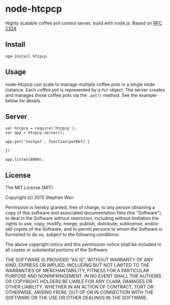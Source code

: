 node-htcpcp
===========
Highly scalable coffee pot control server, build with node.js. Based on [RFC 2324](http://www.ietf.org/rfc/rfc2324.txt)

Install
-------
```
npm install htcpcp
```

Usage
-----
node-htcpcp can scale to manage multiple coffee pots in a single node instance. Each coffee pot is represented by a ```Pot``` object. The server creates and manages these coffee pots via the ```.pot()``` method. See the example below for details.

Server
------
```
var htcpcp = require('htcpcp');
var app = htcpcp.server();

app.pot('testpot', function(potRef) {
	
})

app.listen(8000);
```

License
-------

The MIT License (MIT)

Copyright (c) 2013 Stephen Wan

Permission is hereby granted, free of charge, to any person obtaining a copy of this software and associated documentation files (the "Software"), to deal in the Software without restriction, including without limitation the rights to use, copy, modify, merge, publish, distribute, sublicense, and/or sell copies of the Software, and to permit persons to whom the Software is furnished to do so, subject to the following conditions:

The above copyright notice and this permission notice shall be included in all copies or substantial portions of the Software.

THE SOFTWARE IS PROVIDED "AS IS", WITHOUT WARRANTY OF ANY KIND, EXPRESS OR IMPLIED, INCLUDING BUT NOT LIMITED TO THE WARRANTIES OF MERCHANTABILITY, FITNESS FOR A PARTICULAR PURPOSE AND NONINFRINGEMENT. IN NO EVENT SHALL THE AUTHORS OR COPYRIGHT HOLDERS BE LIABLE FOR ANY CLAIM, DAMAGES OR OTHER LIABILITY, WHETHER IN AN ACTION OF CONTRACT, TORT OR OTHERWISE, ARISING FROM, OUT OF OR IN CONNECTION WITH THE SOFTWARE OR THE USE OR OTHER DEALINGS IN THE SOFTWARE.
